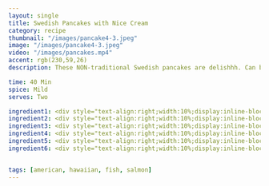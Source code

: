 ```yaml
---
layout: single
title: Swedish Pancakes with Nice Cream
category: recipe
thumbnail: "/images/pancake4-3.jpeg"
image: "/images/pancake4-3.jpeg"
video: "/images/pancakes.mp4"
accent: rgb(230,59,26)
description: These NON-traditional Swedish pancakes are delishhh. Can be served as breakfast, dessert or sometimes even for dinner. Sweet and savory fillings. In this case nicecream, aaaaah.

time: 40 Min
spice: Mild
serves: Two

ingredient1: <div style="text-align:right;width:10%;display:inline-block;">100 ml </div><div style="text-align:right;width:3%;display:inline-block;"></div><div style="text-align:left;width:80%;display:inline-block;">aquafaba</div> 
ingredient2: <div style="text-align:right;width:10%;display:inline-block;">30 ml </div><div style="text-align:right;width:3%;display:inline-block;"></div><div style="text-align:left;width:80%;display:inline-block;">ground flaxseed</div> 
ingredient3: <div style="text-align:right;width:10%;display:inline-block;">250 ml </div><div style="text-align:right;width:3%;display:inline-block;"></div><div style="text-align:left;width:80%;display:inline-block;">flour</div> 
ingredient4: <div style="text-align:right;width:10%;display:inline-block;">400 ml </div><div style="text-align:right;width:3%;display:inline-block;"></div><div style="text-align:left;width:80%;display:inline-block;">plant milk</div> 
ingredient5: <div style="text-align:right;width:10%;display:inline-block;"></div><div style="text-align:right;width:3%;display:inline-block;"></div><div style="text-align:left;width:80%;display:inline-block;">a pinch of salt</div> 
ingredient6: <div style="text-align:right;width:10%;display:inline-block;"></div><div style="text-align:right;width:3%;display:inline-block;"></div><div style="text-align:left;width:80%;display:inline-block;">oil for the pan</div> 


tags: [american, hawaiian, fish, salmon]
---
```

